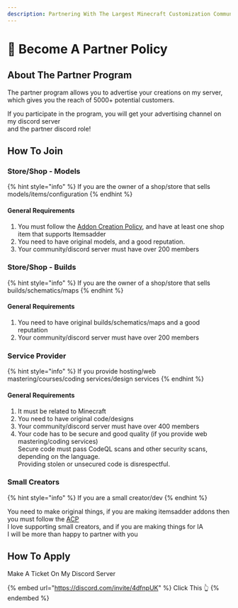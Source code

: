 ```yaml
---
description: Partnering With The Largest Minecraft Customization Community
---
```


# 🤝 Become A Partner Policy

## About The Partner Program

The partner program allows you to advertise your creations on my server, which gives you the reach of 5000+ potential customers.

If you participate in the program, you will get your advertising channel on my discord server\
and the partner discord role!

## How To Join

### Store/Shop - Models

{% hint style="info" %}
If you are the owner of a shop/store that sells models/items/configuration
{% endhint %}

#### General Requirements

1. You must follow the [Addon Creation Policy](addon-creation-policy.md), and have at least one shop item that supports Itemsadder
2. You need to have original models, and a good reputation.
3. Your community/discord server must have over 200 members

### Store/Shop - Builds

{% hint style="info" %}
If you are the owner of a shop/store that sells builds/schematics/maps
{% endhint %}

#### General Requirements

1. You need to have original builds/schematics/maps and a good reputation
2. Your community/discord server must have over 200 members

### Service Provider

{% hint style="info" %}
If you provide hosting/web mastering/courses/coding services/design services&#x20;
{% endhint %}

#### General Requirements

1. It must be related to Minecraft
2. You need to have original code/designs
3. Your community/discord server must have over 400 members
4. Your code has to be secure and good quality (if you provide web mastering/coding services)\
   Secure code must pass CodeQL scans and other security scans, depending on the language.\
   &#x20;Providing stolen or unsecured code is disrespectful.

### Small Creators

{% hint style="info" %}
If you are a small creator/dev
{% endhint %}

You need to make original things, if you are making itemsadder addons then you must follow the [ACP](addon-creation-policy.md)\
I love supporting small creators, and if you are making things for IA \
I will be more than happy to partner with you

## How To Apply

Make A Ticket On My Discord Server

{% embed url="https://discord.com/invite/4dfnpUK" %}
Click This 👆
{% endembed %}
